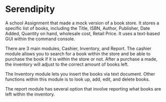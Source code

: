# Serendipity
A school Assignment that made a mock version of a book store. It stores a specific list of books, including the Title, 
ISBN, Author, Publisher, Date Added, Quantity on hand, wholesale cost, Retail Price.  It uses a text-based GUI within 
the command console.


There are 3 main modules, Cashier, Inventory, and Report. The cashier module allows you to search for a book within the store and be able to purchase the book if it is within the store or not. After a purchase a made, the inventory will adjust to the correct amount of books left.  


The Inventory module lets you insert the books via text document. Other functions within this module is to look up, add, edit, and delete books. 

The report module has several option that involve reporting what books are left within the inventory. 

